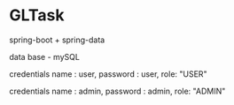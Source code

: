 # GLTask
spring-boot + spring-data

data base - mySQL

credentials name : user, password : user, role: "USER"

credentials name : admin, password : admin, role: "ADMIN"
